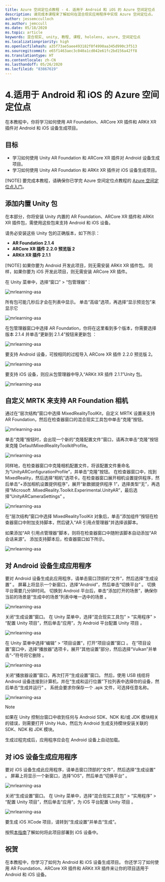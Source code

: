 ```yaml
---
title: Azure 空间定位点教程 - 4. 适用于 Android 和 iOS 的 Azure 空间定位点
description: 请完成本课程来了解如何在混合现实应用程序中实现 Azure 空间定位点。
author: jessemcculloch
ms.author: jemccull
ms.date: 05/18/2020
ms.topic: article
keywords: 混合现实, unity, 教程, 课程, hololens, azure, 空间定位点
ms.localizationpriority: high
ms.openlocfilehash: a35f73ae5aee493182f0f4990aa345d990c3f513
ms.sourcegitcommit: e65f1463aec3c040a1cd042e61fc2bd156a42ff8
ms.translationtype: HT
ms.contentlocale: zh-CN
ms.lasthandoff: 05/26/2020
ms.locfileid: "83867619"
---
```

# <a name="4-azure-spatial-anchors-for-android-and-ios"></a>4.适用于 Android 和 iOS 的 Azure 空间定位点

在本教程中，你将学习如何使用 AR Foundation、ARCore XR 插件和 ARKit XR 插件对 Android 和 iOS 设备生成项目。

## <a name="objectives"></a>目标

* 学习如何使用 Unity AR Foundation 和 ARCore XR 插件对 Android 设备生成项目。
* 学习如何使用 Unity AR Foundation 和 ARKit XR 插件对 iOS 设备生成项目。

[!NOTE] 要完成本教程，请确保你已学完 Azure 空间定位点教程的 [Azure 空间定位点入门](mrlearning-asa-ch1.md)。

## <a name="adding-inbuilt-unity-packages"></a>添加内置 Unity 包

在本部分，你将安装 Unity 内置的 AR Foundation、ARCore XR 插件和 ARKit XR 插件包，需使用这些包来支持 Android 和 iOS 设备。

请务必安装这些 Unity 包的正确版本，如下所示：

* **AR Foundation 2.1.4**
* **ARCore XR 插件 2.2.0 预览版 2**
* **ARKit XR 插件 2.1.1**

[!NOTE] 如果你要为 Android 开发此项目，则无需安装 ARKit XR 插件包。 同样，如果你要为 iOS 开发此项目，则无需安装 ARCore XR 插件。

在 Unity 菜单中，选择“窗口” > “包管理器”： 

![mrlearning-asa](images/mrlearning-asa/tutorial4-section1-step1-1.png)

所有包可能几秒后才会在列表中显示。 单击“高级”选项，再选择“显示预览包”来显示它

![mrlearning-asa](images/mrlearning-asa/tutorial4-section1-step1-2.png)

在包管理器窗口中选择 AR Foundation，你将在这里看到多个版本，你需要选择版本 2.1.4 并单击“更新到 2.1.4”按钮来更新包 ：

![mrlearning-asa](images/mrlearning-asa/tutorial4-section1-step1-3.png)

要支持 Android 设备，可按相同的过程导入 ARCore XR 插件 2.2.0 预览版 2。

![mrlearning-asa](images/mrlearning-asa/tutorial4-section1-step1-4.png)

要支持 iOS 设备，则应从包管理器中导入“ARKit XR 插件 2.1.1”Unity 包。

![mrlearning-asa](images/mrlearning-asa/tutorial4-section1-step1-5.png)

## <a name="customize-mrtk-to-support-ar-foundation-camera"></a>自定义 MRTK 来支持 AR Foundation 相机

通过在“层次结构”窗口中选择 MixedRealityToolKit，自定义 MRTK 设置来支持 AR Foundation，然后在检查器窗口的混合现实工具包中单击“克隆”按钮。

![mrlearning-asa](images/mrlearning-asa/tutorial4-section2-step1-1.png)

单击“克隆”按钮时，会出现一个新的“克隆配置文件”窗口，请再次单击“克隆”按钮来克隆 DefaultMixedRealityToolkitProfile。

![mrlearning-asa](images/mrlearning-asa/tutorial4-section2-step1-2.png)

同样地，在检查器窗口中克隆相机配置文件，将该配置文件重命名为“UnityARConfigurationProfile”，并单击“克隆”按钮。 在检查器窗口中，找到 MixedReality，然后选择“相机”选项卡。在检查器窗口展开相机设置提供程序，然后单击“+添加相机设置提供程序”，展开“新数据提供程序 1”，选择类型“无”，再选择“Microsoft .MixedReality.Toolkit.Experimental.UnityAR”，最后选择“UnityARCameraSettings”    。


![mrlearning-asa](images/mrlearning-asa/tutorial4-section2-step1-3.png)

在“层次结构”窗口中选择 MixedRealityToolKit 对象后，单击“添加组件”按钮在检查器窗口中附加支持脚本，然后键入“AR 引用点管理器”并选择该脚本。

如果添加“AR 引用点管理器”脚本，则将在检查器窗口中随附该脚本自动添加“AR 会话来源”。 添加支持脚本后，检查器窗口如下所示。

![mrlearning-asa](images/mrlearning-asa/tutorial4-section2-step1-4.png)

## <a name="build-application-to-android-device"></a>对 Android 设备生成应用程序

要对 Android 设备生成此应用程序，请单击窗口顶部的“文件”，然后选择“生成设置” 。 屏幕上将显示一个新窗口，选择“Android”，然后单击“切换平台” 。 切换平台需要几分钟时间。 切换到 Android 平台后，单击“添加打开的场景”，确保你当前的场景是“生成中的场景”列表中唯一选中的场景 。

![mrlearning-asa](images/mrlearning-asa/tutorial4-section3-step1-1.png)

关闭“生成设置”窗口。 在 Unity 菜单中，选择“混合现实工具包” > “实用程序” > “配置 Unity 项目”，然后单击“应用”，为 Android 平台配置 Unity 项目   。

![mrlearning-asa](images/mrlearning-asa/tutorial4-section3-step1-2.png)

在 Unity 菜单中选择“编辑” > “项目设置”，打开“项目设置”窗口 。 在“项目设置”窗口中，选择“播放器”选项卡，展开“其他设置”部分，然后选择“Vulkan”并单击“-”符号将它删除 。

![mrlearning-asa](images/mrlearning-asa/tutorial4-section3-step1-3.png)

关闭“播放器设置”窗口，再次打开“生成设置”窗口。 然后，使用 USB 线缆将 Android 设备连接到计算机，并在“生成和运行位置”下拉列表中选择你的设备，然后单击“生成并运行” 。 系统会要求你保存一个 .apk 文件，可选择任意名称。

![mrlearning-asa](images/mrlearning-asa/tutorial4-section3-step1-4.png)

> [!NOTE]
> 如果在 Unity 控制台窗口中收到任何与 Android SDK、NDK 和/或 JDK 模块相关的错误，则需要打开 Unity Hub，然后为 Android 生成支持模块安装关联的 SDK、NDK 和 JDK 模块。

生成过程完成后，应用程序应会在 Android 设备上自动加载。

## <a name="build-application-to-ios-device"></a>对 iOS 设备生成应用程序

要对 iOS 设备生成此应用程序，请单击窗口顶部的“文件”，然后选择“生成设置” 。 屏幕上将显示一个新窗口，选择“iOS”，然后单击“切换平台” 。

![mrlearning-asa](images/mrlearning-asa/tutorial4-section4-step1-1.png)

关闭“生成设置”窗口。 在 Unity 菜单中，选择“混合现实工具包” > “实用程序” > “配置 Unity 项目”，然后单击“应用”，为 iOS 平台配置 Unity 项目   。

![mrlearning-asa](images/mrlearning-asa/tutorial4-section4-step1-2.png)

要生成 iOS XCode 项目，请转到“生成设置”并单击“生成”。

按照[本指南](https://docs.microsoft.com/azure/spatial-anchors/quickstarts/get-started-unity-ios#export-the-xcode-project)了解如何将此项目部署到 iOS 设备中。

## <a name="congratulations"></a>祝贺

在本教程中，你学习了如何为 Android 和 iOS 设备生成项目。 你还学习了如何使用 AR Foundation、ARCore XR 插件和 ARKit XR 插件来让你的项目适用于 Android 和 iOS 设备。